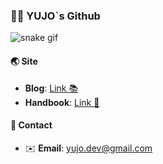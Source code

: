 ### 🙋‍♂️ YUJO\`s Github

![snake gif](https://github.com/yujo11/yujo11/blob/output/github-contribution-grid-snake.gif)

#### 🌏 Site

- **Blog**: [Link 📚](https://yujo11.github.io/)
- **Handbook**: [Link 📖](https://app.gitbook.com/@yujo/s/selfmade-handbook/)

#### 🔗 **Contact**

- ✉️ **Email**: yujo.dev@gmail.com
